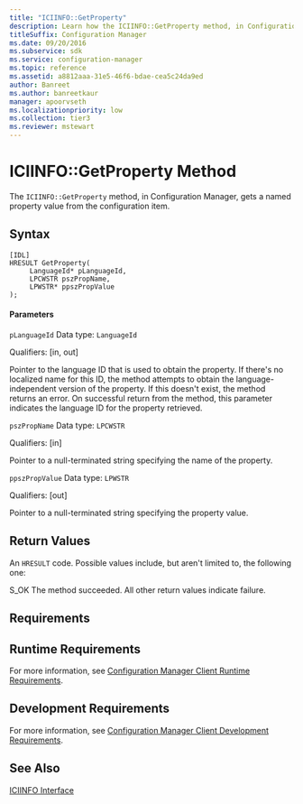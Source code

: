 ```yaml
---
title: "ICIINFO::GetProperty"
description: Learn how the ICIINFO::GetProperty method, in Configuration Manager, gets a named property value from the configuration item.
titleSuffix: Configuration Manager
ms.date: 09/20/2016
ms.subservice: sdk
ms.service: configuration-manager
ms.topic: reference
ms.assetid: a8812aaa-31e5-46f6-bdae-cea5c24da9ed
author: Banreet
ms.author: banreetkaur
manager: apoorvseth
ms.localizationpriority: low
ms.collection: tier3
ms.reviewer: mstewart
---
```

# ICIINFO::GetProperty Method
The `ICIINFO::GetProperty` method, in Configuration Manager, gets a named property value from the configuration item.

## Syntax

```
[IDL]
HRESULT GetProperty(
     LanguageId* pLanguageId,
     LPCWSTR pszPropName,
     LPWSTR* ppszPropValue
);
```

#### Parameters
 `pLanguageId`
 Data type: `LanguageId`

 Qualifiers: [in, out]

 Pointer to the language ID that is used to obtain the property. If there's no localized name for this ID, the method attempts to obtain the language-independent version of the property. If this doesn't exist, the method returns an error. On successful return from the method, this parameter indicates the language ID for the property retrieved.

 `pszPropName`
 Data type: `LPCWSTR`

 Qualifiers: [in]

 Pointer to a null-terminated string specifying the name of the property.

 `ppszPropValue`
 Data type: `LPWSTR`

 Qualifiers: [out]

 Pointer to a null-terminated string specifying the property value.

## Return Values
 An `HRESULT` code. Possible values include, but aren't limited to, the following one:

 S_OK
 The method succeeded. All other return values indicate failure.

## Requirements

## Runtime Requirements
 For more information, see [Configuration Manager Client Runtime Requirements](../../../../../develop/core/reqs/client-runtime-requirements.md).

## Development Requirements
 For more information, see [Configuration Manager Client Development Requirements](../../../../../develop/core/reqs/client-development-requirements.md).

## See Also
 [ICIINFO Interface](../../../../../develop/reference/core/clients/client-classes/iciinfo-interface.md)
